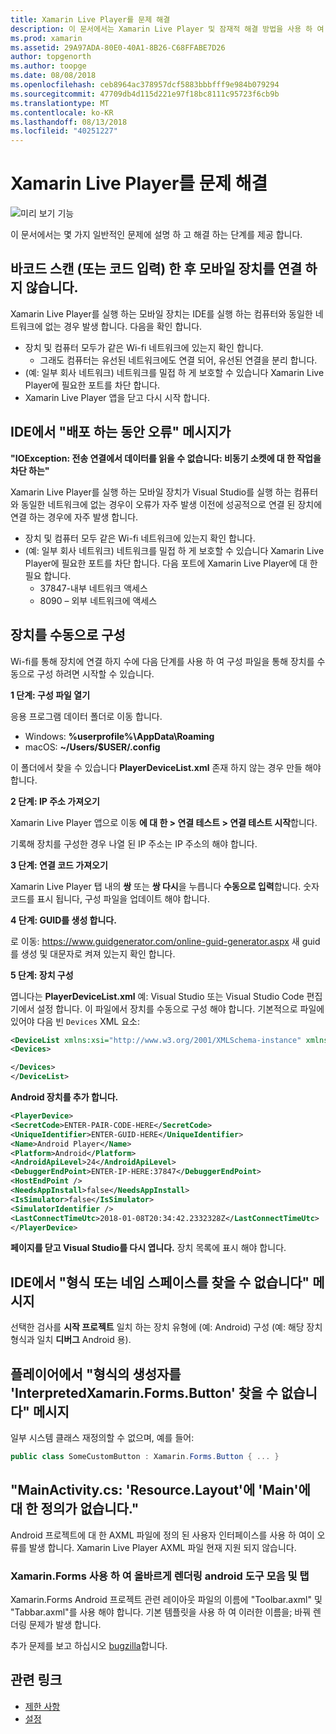 ```yaml
---
title: Xamarin Live Player를 문제 해결
description: 이 문서에서는 Xamarin Live Player 및 잠재적 해결 방법을 사용 하 여 알려진된 문제를 설명 합니다. 연결 문제, 구성 문제 및 자세히 설명합니다.
ms.prod: xamarin
ms.assetid: 29A97ADA-80E0-40A1-8B26-C68FFABE7D26
author: topgenorth
ms.author: toopge
ms.date: 08/08/2018
ms.openlocfilehash: ceb8964ac378957dcf5883bbbfff9e984b079294
ms.sourcegitcommit: 47709db4d115d221e97f18bc8111c95723f6cb9b
ms.translationtype: MT
ms.contentlocale: ko-KR
ms.lasthandoff: 08/13/2018
ms.locfileid: "40251227"
---
```

# <a name="troubleshooting-xamarin-live-player"></a>Xamarin Live Player를 문제 해결

![미리 보기 기능](~/media/shared/preview.png)

이 문서에서는 몇 가지 일반적인 문제에 설명 하 고 해결 하는 단계를 제공 합니다.

## <a name="mobile-device-does-not-connect-after-scanning-barcode-or-entering-code"></a>바코드 스캔 (또는 코드 입력) 한 후 모바일 장치를 연결 하지 않습니다.

Xamarin Live Player를 실행 하는 모바일 장치는 IDE를 실행 하는 컴퓨터와 동일한 네트워크에 없는 경우 발생 합니다. 다음을 확인 합니다.

- 장치 및 컴퓨터 모두가 같은 Wi-fi 네트워크에 있는지 확인 합니다.
  - 그래도 컴퓨터는 유선된 네트워크에도 연결 되어, 유선된 연결을 분리 합니다.
- (예: 일부 회사 네트워크) 네트워크를 밀접 하 게 보호할 수 있습니다 Xamarin Live Player에 필요한 포트를 차단 합니다.
- Xamarin Live Player 앱을 닫고 다시 시작 합니다.

## <a name="error-while-trying-to-deploy-message-in-ide"></a>IDE에서 "배포 하는 동안 오류" 메시지가

**"IOException: 전송 연결에서 데이터를 읽을 수 없습니다: 비동기 소켓에 대 한 작업을 차단 하는"**

Xamarin Live Player를 실행 하는 모바일 장치가 Visual Studio를 실행 하는 컴퓨터와 동일한 네트워크에 없는 경우이 오류가 자주 발생 이전에 성공적으로 연결 된 장치에 연결 하는 경우에 자주 발생 합니다.

* 장치 및 컴퓨터 모두 같은 Wi-fi 네트워크에 있는지 확인 합니다.
* (예: 일부 회사 네트워크) 네트워크를 밀접 하 게 보호할 수 있습니다 Xamarin Live Player에 필요한 포트를 차단 합니다. 다음 포트에 Xamarin Live Player에 대 한 필요 합니다.
  * 37847-내부 네트워크 액세스 
  * 8090 – 외부 네트워크에 액세스

## <a name="manually-configure-device"></a>장치를 수동으로 구성

Wi-fi를 통해 장치에 연결 하지 수에 다음 단계를 사용 하 여 구성 파일을 통해 장치를 수동으로 구성 하려면 시작할 수 있습니다.

**1 단계: 구성 파일 열기**

응용 프로그램 데이터 폴더로 이동 합니다.

* Windows: **%userprofile%\AppData\Roaming**
* macOS: **~/Users/$USER/.config**

이 폴더에서 찾을 수 있습니다 **PlayerDeviceList.xml** 존재 하지 않는 경우 만들 해야 합니다.

**2 단계: IP 주소 가져오기**

Xamarin Live Player 앱으로 이동 **에 대 한 > 연결 테스트 > 연결 테스트 시작**합니다.

기록해 장치를 구성한 경우 나열 된 IP 주소는 IP 주소의 해야 합니다.

**3 단계: 연결 코드 가져오기**

Xamarin Live Player 탭 내의 **쌍** 또는 **쌍 다시**을 누릅니다 **수동으로 입력**합니다. 숫자 코드를 표시 됩니다, 구성 파일을 업데이트 해야 합니다.

**4 단계: GUID를 생성 합니다.**

로 이동: https://www.guidgenerator.com/online-guid-generator.aspx 새 guid를 생성 및 대문자로 켜져 있는지 확인 합니다.

**5 단계: 장치 구성**

엽니다는 **PlayerDeviceList.xml** 예: Visual Studio 또는 Visual Studio Code 편집기에서 설정 합니다. 이 파일에서 장치를 수동으로 구성 해야 합니다. 기본적으로 파일에 있어야 다음 빈 `Devices` XML 요소:

```xml
<DeviceList xmlns:xsi="http://www.w3.org/2001/XMLSchema-instance" xmlns:xsd="http://www.w3.org/2001/XMLSchema">
<Devices>

</Devices>
</DeviceList>
```

**Android 장치를 추가 합니다.**

```xml
<PlayerDevice>
<SecretCode>ENTER-PAIR-CODE-HERE</SecretCode>
<UniqueIdentifier>ENTER-GUID-HERE</UniqueIdentifier>
<Name>Android Player</Name>
<Platform>Android</Platform>
<AndroidApiLevel>24</AndroidApiLevel>
<DebuggerEndPoint>ENTER-IP-HERE:37847</DebuggerEndPoint>
<HostEndPoint />
<NeedsAppInstall>false</NeedsAppInstall>
<IsSimulator>false</IsSimulator>
<SimulatorIdentifier />
<LastConnectTimeUtc>2018-01-08T20:34:42.2332328Z</LastConnectTimeUtc>
</PlayerDevice>
```

**페이지를 닫고 Visual Studio를 다시 엽니다.** 장치 목록에 표시 해야 합니다.

## <a name="type-or-namespace-cannot-be-found-message-in-ide"></a>IDE에서 "형식 또는 네임 스페이스를 찾을 수 없습니다" 메시지

선택한 검사를 **시작 프로젝트** 일치 하는 장치 유형에 (예: Android) 구성 (예: 해당 장치 형식과 일치 **디버그** Android 용).

## <a name="constructor-on-type-interpretedxamarinformsbutton-not-found-message-in-player"></a>플레이어에서 "형식의 생성자를 'InterpretedXamarin.Forms.Button' 찾을 수 없습니다" 메시지

일부 시스템 클래스 재정의할 수 없으며, 예를 들어:

```csharp
public class SomeCustomButton : Xamarin.Forms.Button { ... }
```

## <a name="mainactivitycs-resourcelayout-does-not-contain-a-definition-for-main"></a>"MainActivity.cs: 'Resource.Layout'에 'Main'에 대 한 정의가 없습니다."

Android 프로젝트에 대 한 AXML 파일에 정의 된 사용자 인터페이스를 사용 하 여이 오류를 발생 합니다.
Xamarin Live Player AXML 파일 현재 지원 되지 않습니다.

### <a name="android-toolbar-and-tabs-render-incorrectly-using-xamarinforms"></a>Xamarin.Forms 사용 하 여 올바르게 렌더링 android 도구 모음 및 탭

Xamarin.Forms Android 프로젝트 관련 레이아웃 파일의 이름에 "Toolbar.axml" 및 "Tabbar.axml"를 사용 해야 합니다. 기본 템플릿을 사용 하 여 이러한 이름을; 바꿔 렌더링 문제가 발생 합니다.

추가 문제를 보고 하십시오 [bugzilla](https://aka.ms/live-player-report-issue)합니다.

## <a name="related-links"></a>관련 링크

- [제한 사항](~/tools/live-player/limitations.md)
- [설정](~/tools/live-player/install.md)
